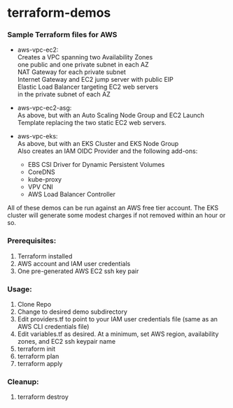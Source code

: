 # terraform-demos

### Sample Terraform files for AWS 

* aws-vpc-ec2:  
Creates a VPC spanning two Availability Zones \
 one public and one private subnet in each AZ \
 NAT Gateway for each private subnet \
 Internet Gateway and EC2 jump server with public EIP \
 Elastic Load Balancer targeting EC2 web servers \
 in the private subnet of each AZ
 
* aws-vpc-ec2-asg:  
As above, but with an Auto Scaling Node Group and EC2 Launch Template replacing the two static EC2 web servers.

* aws-vpc-eks:  
As above, but with an EKS Cluster and EKS Node Group \
Also creates an IAM OIDC Provider and the following add-ons: 
  * EBS CSI Driver for Dynamic Persistent Volumes
  * CoreDNS
  * kube-proxy
  * VPV CNI 
  * AWS Load Balancer Controller 


All of these demos can be run against an AWS free tier account.  The EKS cluster will generate some modest charges if not removed within an hour or so.  

### Prerequisites:

1. Terraform installed
2. AWS account and IAM user credentials
3. One pre-generated AWS EC2 ssh key pair 

### Usage:

1. Clone Repo 
2. Change to desired demo subdirectory 
3. Edit providers.tf to point to your IAM user credentials file (same as an AWS CLI credentials file)
4. Edit variables.tf as desired.  At a minimum, set AWS region, availability zones, and EC2 ssh keypair name
5. terraform init
6. terraform plan
7. terraform apply

### Cleanup:

1. terraform destroy




 
 


 